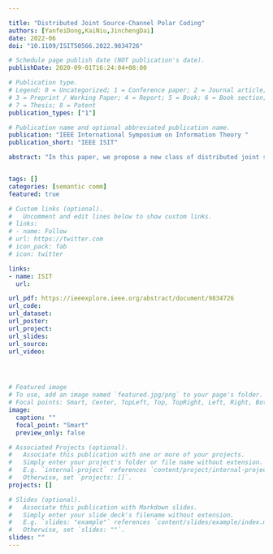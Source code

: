 ```yaml
---

title: "Distributed Joint Source-Channel Polar Coding"
authors: [YanfeiDong,KaiNiu,JinchengDai]
date: 2022-06
doi: "10.1109/ISIT50566.2022.9834726"

# Schedule page publish date (NOT publication's date).
publishDate: 2020-09-01T16:24:04+08:00

# Publication type.
# Legend: 0 = Uncategorized; 1 = Conference paper; 2 = Journal article;
# 3 = Preprint / Working Paper; 4 = Report; 5 = Book; 6 = Book section;
# 7 = Thesis; 8 = Patent
publication_types: ["1"]

# Publication name and optional abbreviated publication name.
publication: "IEEE International Symposium on Information Theory "
publication_short: "IEEE ISIT"

abstract: "In this paper, we propose a new class of distributed joint source-channel coding (DJSCC) methods, namely triple polar codes (T-PC), for transmitting a pair of correlated binary sources over noisy channels. In the T-PC structure, one source is protected by a systematic polar code  (SPC), and the other source is encoded into a double polar code (D-PC) word. Following this, we prove the T-PC approaches the corner point of the achievable rate-region of DJSCC. We further propose a distributed joint source-channel decoding algorithm, which involves two components: a cyclic redundancy check (CRC) aided successive cancellation list (CA-SCL) decoding of the SPC and a joint successive cancellation list (J-SCL) decoding of the D-PC. The CA-SCL and J-SCL decoding procedures alternately generate hard-decisions of sources which are iteratively exchanged as the side information and result in superior performance compared with the state-of-the-art polar code based DJSCC scheme."


tags: []
categories: [semantic comm]
featured: true

# Custom links (optional).
#   Uncomment and edit lines below to show custom links.
# links:
# - name: Follow
# url: https://twitter.com
# icon_pack: fab
# icon: twitter

links:
- name: ISIT
  url: 

url_pdf: https://ieeexplore.ieee.org/abstract/document/9834726
url_code: 
url_dataset:
url_poster:
url_project: 
url_slides:
url_source: 
url_video:




# Featured image
# To use, add an image named `featured.jpg/png` to your page's folder. 
# Focal points: Smart, Center, TopLeft, Top, TopRight, Left, Right, BottomLeft, Bottom, BottomRight.
image:
  caption: ""
  focal_point: "Smart"
  preview_only: false

# Associated Projects (optional).
#   Associate this publication with one or more of your projects.
#   Simply enter your project's folder or file name without extension.
#   E.g. `internal-project` references `content/project/internal-project/index.md`.
#   Otherwise, set `projects: []`.
projects: []

# Slides (optional).
#   Associate this publication with Markdown slides.
#   Simply enter your slide deck's filename without extension.
#   E.g. `slides: "example"` references `content/slides/example/index.md`.
#   Otherwise, set `slides: ""`.
slides: ""
---
```

